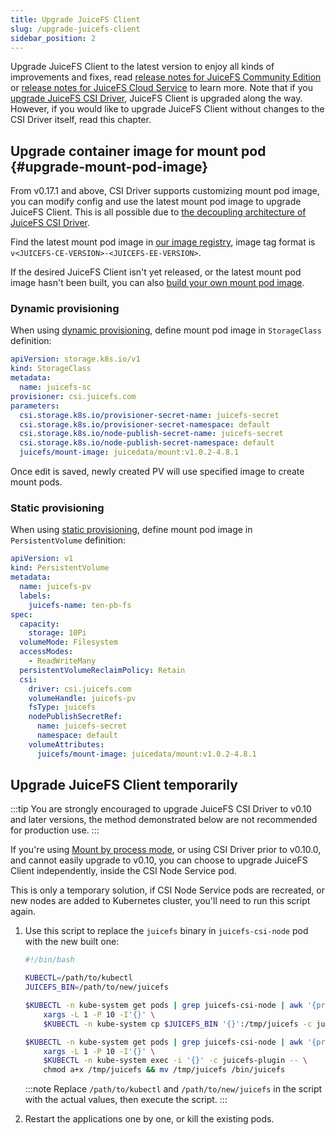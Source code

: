 ```yaml
---
title: Upgrade JuiceFS Client
slug: /upgrade-juicefs-client
sidebar_position: 2
---
```


Upgrade JuiceFS Client to the latest version to enjoy all kinds of improvements and fixes, read [release notes for JuiceFS Community Edition](https://github.com/juicedata/juicefs/releases) or [release notes for JuiceFS Cloud Service](https://juicefs.com/docs/cloud/release/) to learn more. Note that if you [upgrade JuiceFS CSI Driver](./upgrade-csi-driver.md), JuiceFS Client is upgraded along the way. However, if you would like to upgrade JuiceFS Client without changes to the CSI Driver itself, read this chapter.

## Upgrade container image for mount pod {#upgrade-mount-pod-image}

From v0.17.1 and above, CSI Driver supports customizing mount pod image, you can modify config and use the latest mount pod image to upgrade JuiceFS Client. This is all possible due to [the decoupling architecture of JuiceFS CSI Driver](../introduction.md).

Find the latest mount pod image in [our image registry](https://hub.docker.com/r/juicedata/mount/tags?page=1&ordering=last_updated&name=v), image tag format is `v<JUICEFS-CE-VERSION>-<JUICEFS-EE-VERSION>`.

If the desired JuiceFS Client isn't yet released, or the latest mount pod image hasn't been built, you can also [build your own mount pod image](../development/build-juicefs-image.md#build-mount-pod-image).

### Dynamic provisioning

When using [dynamic provisioning](../guide/pv.md#dynamic-provisioning), define mount pod image in `StorageClass` definition:

```yaml {11}
apiVersion: storage.k8s.io/v1
kind: StorageClass
metadata:
  name: juicefs-sc
provisioner: csi.juicefs.com
parameters:
  csi.storage.k8s.io/provisioner-secret-name: juicefs-secret
  csi.storage.k8s.io/provisioner-secret-namespace: default
  csi.storage.k8s.io/node-publish-secret-name: juicefs-secret
  csi.storage.k8s.io/node-publish-secret-namespace: default
  juicefs/mount-image: juicedata/mount:v1.0.2-4.8.1
```

Once edit is saved, newly created PV will use specified image to create mount pods.

### Static provisioning

When using [static provisioning](../guide/pv.md#static-provisioning), define mount pod image in `PersistentVolume` definition:

```yaml {22}
apiVersion: v1
kind: PersistentVolume
metadata:
  name: juicefs-pv
  labels:
    juicefs-name: ten-pb-fs
spec:
  capacity:
    storage: 10Pi
  volumeMode: Filesystem
  accessModes:
    - ReadWriteMany
  persistentVolumeReclaimPolicy: Retain
  csi:
    driver: csi.juicefs.com
    volumeHandle: juicefs-pv
    fsType: juicefs
    nodePublishSecretRef:
      name: juicefs-secret
      namespace: default
    volumeAttributes:
      juicefs/mount-image: juicedata/mount:v1.0.2-4.8.1
```

## Upgrade JuiceFS Client temporarily

:::tip
You are strongly encouraged to upgrade JuiceFS CSI Driver to v0.10 and later versions, the method demonstrated below are not recommended for production use.
:::

If you're using [Mount by process mode](../introduction.md#by-process), or using CSI Driver prior to v0.10.0, and cannot easily upgrade to v0.10, you can choose to upgrade JuiceFS Client independently, inside the CSI Node Service pod.

This is only a temporary solution, if CSI Node Service pods are recreated, or new nodes are added to Kubernetes cluster, you'll need to run this script again.

1. Use this script to replace the `juicefs` binary in `juicefs-csi-node` pod with the new built one:

   ```bash
   #!/bin/bash

   KUBECTL=/path/to/kubectl
   JUICEFS_BIN=/path/to/new/juicefs

   $KUBECTL -n kube-system get pods | grep juicefs-csi-node | awk '{print $1}' | \
       xargs -L 1 -P 10 -I'{}' \
       $KUBECTL -n kube-system cp $JUICEFS_BIN '{}':/tmp/juicefs -c juicefs-plugin

   $KUBECTL -n kube-system get pods | grep juicefs-csi-node | awk '{print $1}' | \
       xargs -L 1 -P 10 -I'{}' \
       $KUBECTL -n kube-system exec -i '{}' -c juicefs-plugin -- \
       chmod a+x /tmp/juicefs && mv /tmp/juicefs /bin/juicefs
   ```

   :::note
   Replace `/path/to/kubectl` and `/path/to/new/juicefs` in the script with the actual values, then execute the script.
   :::

2. Restart the applications one by one, or kill the existing pods.

